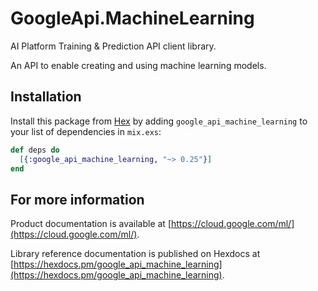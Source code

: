 # GoogleApi.MachineLearning

AI Platform Training & Prediction API client library.

An API to enable creating and using machine learning models.

## Installation

Install this package from [Hex](https://hex.pm) by adding
`google_api_machine_learning` to your list of dependencies in `mix.exs`:

```elixir
def deps do
  [{:google_api_machine_learning, "~> 0.25"}]
end
```

## For more information

Product documentation is available at [https://cloud.google.com/ml/](https://cloud.google.com/ml/).

Library reference documentation is published on Hexdocs at
[https://hexdocs.pm/google_api_machine_learning](https://hexdocs.pm/google_api_machine_learning).
